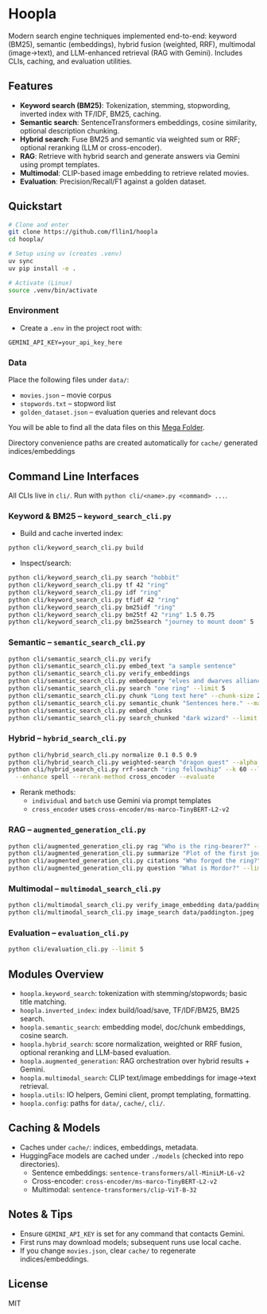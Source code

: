 # Hoopla

Modern search engine techniques implemented end-to-end: keyword (BM25), semantic (embeddings), hybrid fusion (weighted, RRF), multimodal (image→text), and LLM-enhanced retrieval (RAG with Gemini). Includes CLIs, caching, and evaluation utilities.

## Features
- **Keyword search (BM25)**: Tokenization, stemming, stopwording, inverted index with TF/IDF, BM25, caching.
- **Semantic search**: SentenceTransformers embeddings, cosine similarity, optional description chunking.
- **Hybrid search**: Fuse BM25 and semantic via weighted sum or RRF; optional reranking (LLM or cross-encoder).
- **RAG**: Retrieve with hybrid search and generate answers via Gemini using prompt templates.
- **Multimodal**: CLIP-based image embedding to retrieve related movies.
- **Evaluation**: Precision/Recall/F1 against a golden dataset.

## Quickstart
```bash
# Clone and enter
git clone https://github.com/fllin1/hoopla
cd hoopla/

# Setup using uv (creates .venv)
uv sync
uv pip install -e .

# Activate (Linux)
source .venv/bin/activate
```

### Environment
- Create a `.env` in the project root with:
```
GEMINI_API_KEY=your_api_key_here
```

### Data
Place the following files under `data/`:
- `movies.json` – movie corpus
- `stopwords.txt` – stopword list
- `golden_dataset.json` – evaluation queries and relevant docs

You will be able to find all the data files on this [Mega Folder](https://mega.nz/folder/qY8UnZpL#nNuUQnyFtIl4bfKMWdCAnA). 

Directory convenience paths are created automatically for `cache/` generated indices/embeddings

## Command Line Interfaces
All CLIs live in `cli/`. Run with `python cli/<name>.py <command> ...`.

### Keyword & BM25 – `keyword_search_cli.py`
- Build and cache inverted index:
```bash
python cli/keyword_search_cli.py build
```
- Inspect/search:
```bash
python cli/keyword_search_cli.py search "hobbit"
python cli/keyword_search_cli.py tf 42 "ring"
python cli/keyword_search_cli.py idf "ring"
python cli/keyword_search_cli.py tfidf 42 "ring"
python cli/keyword_search_cli.py bm25idf "ring"
python cli/keyword_search_cli.py bm25tf 42 "ring" 1.5 0.75
python cli/keyword_search_cli.py bm25search "journey to mount doom" 5
```

### Semantic – `semantic_search_cli.py`
```bash
python cli/semantic_search_cli.py verify
python cli/semantic_search_cli.py embed_text "a sample sentence"
python cli/semantic_search_cli.py verify_embeddings
python cli/semantic_search_cli.py embedquery "elves and dwarves alliance"
python cli/semantic_search_cli.py search "one ring" --limit 5
python cli/semantic_search_cli.py chunk "Long text here" --chunk-size 200 --overlap 0
python cli/semantic_search_cli.py semantic_chunk "Sentences here." --max-chunk-size 4 --overlap 1
python cli/semantic_search_cli.py embed_chunks
python cli/semantic_search_cli.py search_chunked "dark wizard" --limit 5
```

### Hybrid – `hybrid_search_cli.py`
```bash
python cli/hybrid_search_cli.py normalize 0.1 0.5 0.9
python cli/hybrid_search_cli.py weighted-search "dragon quest" --alpha 0.5 --limit 5
python cli/hybrid_search_cli.py rrf-search "ring fellowship" --k 60 --limit 5 \
  --enhance spell --rerank-method cross_encoder --evaluate
```
- Rerank methods:
  - `individual` and `batch` use Gemini via prompt templates
  - `cross_encoder` uses `cross-encoder/ms-marco-TinyBERT-L2-v2`

### RAG – `augmented_generation_cli.py`
```bash
python cli/augmented_generation_cli.py rag "Who is the ring-bearer?" --limit 5
python cli/augmented_generation_cli.py summarize "Plot of the first journey" --limit 5
python cli/augmented_generation_cli.py citations "Who forged the ring?" --limit 5
python cli/augmented_generation_cli.py question "What is Mordor?" --limit 5
```

### Multimodal – `multimodal_search_cli.py`
```bash
python cli/multimodal_search_cli.py verify_image_embedding data/paddington.jpeg
python cli/multimodal_search_cli.py image_search data/paddington.jpeg
```

### Evaluation – `evaluation_cli.py`
```bash
python cli/evaluation_cli.py --limit 5
```

## Modules Overview
- `hoopla.keyword_search`: tokenization with stemming/stopwords; basic title matching.
- `hoopla.inverted_index`: index build/load/save, TF/IDF/BM25, BM25 search.
- `hoopla.semantic_search`: embedding model, doc/chunk embeddings, cosine search.
- `hoopla.hybrid_search`: score normalization, weighted or RRF fusion, optional reranking and LLM-based evaluation.
- `hoopla.augmented_generation`: RAG orchestration over hybrid results + Gemini.
- `hoopla.multimodal_search`: CLIP text/image embeddings for image→text retrieval.
- `hoopla.utils`: IO helpers, Gemini client, prompt templating, formatting.
- `hoopla.config`: paths for `data/`, `cache/`, `cli/`.

## Caching & Models
- Caches under `cache/`: indices, embeddings, metadata.
- HuggingFace models are cached under `./models` (checked into repo directories).
  - Sentence embeddings: `sentence-transformers/all-MiniLM-L6-v2`
  - Cross-encoder: `cross-encoder/ms-marco-TinyBERT-L2-v2`
  - Multimodal: `sentence-transformers/clip-ViT-B-32`

## Notes & Tips
- Ensure `GEMINI_API_KEY` is set for any command that contacts Gemini.
- First runs may download models; subsequent runs use local cache.
- If you change `movies.json`, clear `cache/` to regenerate indices/embeddings.

## License
MIT

